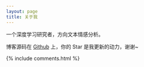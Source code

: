```yaml
---
layout: page
title: 关于我 
---
```


一个深度学习研究者，方向文本情感分析。

<p> 

博客源码在 <a target="_blank" href='https://github.com/puluwen/puluwen.github.io'>Github</a> 上，你的 Star 是我更新的动力，谢谢~

<p> 

<p> 

<p> 


{% include comments.html %}

